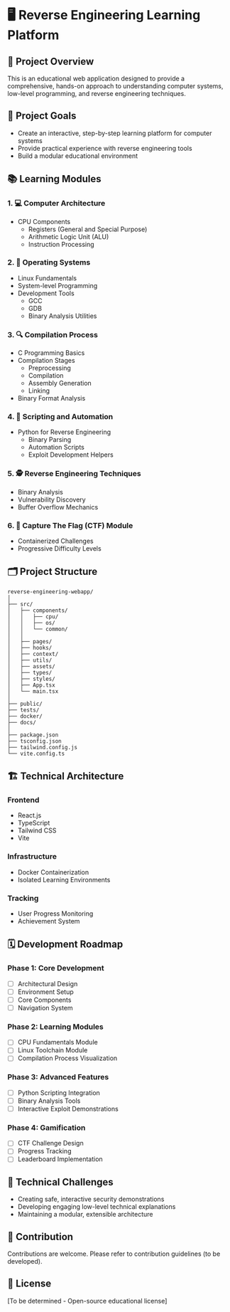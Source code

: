 # 🖥️ Reverse Engineering Learning Platform

## 🎯 Project Overview

This is an educational web application designed to provide a comprehensive, hands-on approach to understanding computer systems, low-level programming, and reverse engineering techniques.

## 🚀 Project Goals

- Create an interactive, step-by-step learning platform for computer systems
- Provide practical experience with reverse engineering tools
- Build a modular educational environment

## 📚 Learning Modules

### 1. 💻 Computer Architecture
- CPU Components
  - Registers (General and Special Purpose)
  - Arithmetic Logic Unit (ALU)
  - Instruction Processing

### 2. 🐧 Operating Systems
- Linux Fundamentals
- System-level Programming
- Development Tools
  - GCC
  - GDB
  - Binary Analysis Utilities

### 3. 🔍 Compilation Process
- C Programming Basics
- Compilation Stages
  - Preprocessing
  - Compilation
  - Assembly Generation
  - Linking
- Binary Format Analysis

### 4. 🐍 Scripting and Automation
- Python for Reverse Engineering
  - Binary Parsing
  - Automation Scripts
  - Exploit Development Helpers

### 5. 🕵️ Reverse Engineering Techniques
- Binary Analysis
- Vulnerability Discovery
- Buffer Overflow Mechanics

### 6. 🚩 Capture The Flag (CTF) Module
- Containerized Challenges
- Progressive Difficulty Levels

## 🗂️ Project Structure

```
reverse-engineering-webapp/
│
├── src/
│   ├── components/
│   │   ├── cpu/
│   │   ├── os/
│   │   └── common/
│   │
│   ├── pages/
│   ├── hooks/
│   ├── context/
│   ├── utils/
│   ├── assets/
│   ├── types/
│   ├── styles/
│   ├── App.tsx
│   └── main.tsx
│
├── public/
├── tests/
├── docker/
├── docs/
│
├── package.json
├── tsconfig.json
├── tailwind.config.js
└── vite.config.ts
```

## 🏗️ Technical Architecture

### Frontend
- React.js
- TypeScript
- Tailwind CSS
- Vite

### Infrastructure
- Docker Containerization
- Isolated Learning Environments

### Tracking
- User Progress Monitoring
- Achievement System

## 🗓️ Development Roadmap

### Phase 1: Core Development
- [ ] Architectural Design
- [ ] Environment Setup
- [ ] Core Components
- [ ] Navigation System

### Phase 2: Learning Modules
- [ ] CPU Fundamentals Module
- [ ] Linux Toolchain Module
- [ ] Compilation Process Visualization

### Phase 3: Advanced Features
- [ ] Python Scripting Integration
- [ ] Binary Analysis Tools
- [ ] Interactive Exploit Demonstrations

### Phase 4: Gamification
- [ ] CTF Challenge Design
- [ ] Progress Tracking
- [ ] Leaderboard Implementation

## 🧩 Technical Challenges

- Creating safe, interactive security demonstrations
- Developing engaging low-level technical explanations
- Maintaining a modular, extensible architecture

## 🤝 Contribution

Contributions are welcome. Please refer to contribution guidelines (to be developed).

## 📄 License

[To be determined - Open-source educational license]
